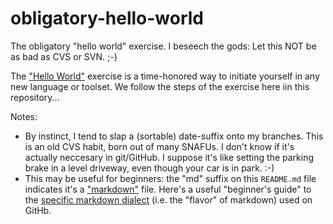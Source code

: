 # obligatory-hello-world
The obligatory "hello world"  exercise.  I beseech the gods:  Let this NOT be as bad as CVS or SVN.   ;-)

The ["Hello World"](https://guides.github.com/activities/hello-world/) exercise is a time-honored way to initiate yourself in any new language or toolset.  We follow the steps of the exercise here iin this repository...

Notes: 

- By instinct, I tend to slap a (sortable) date-suffix onto my branches.  This is an old CVS habit, born out of many SNAFUs.  I don't know if it's actually neccesary in git/GitHub.  I suppose it's like setting the parking brake in a level driveway, even though your car is in park.  :-) 
- This may be useful for beginners: the "md" suffix on this `README.md` file indicates it's a ["markdown"](https://en.wikipedia.org/wiki/Markdown) file. Here's a useful "beginner's guide" to the [specific markdown dialect](https://help.github.com/en/articles/basic-writing-and-formatting-syntax) (i.e. the "flavor" of markdown) used on GitHb.

